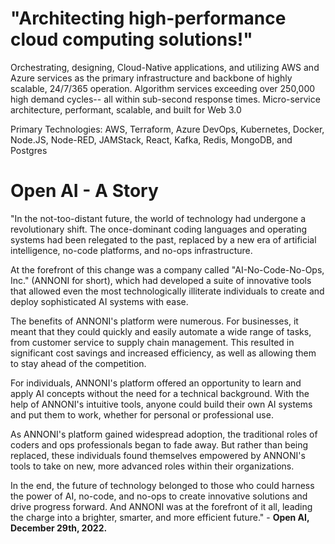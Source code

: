 # "Architecting high-performance cloud computing solutions!" 

Orchestrating, designing, Cloud-Native applications, and utilizing AWS and Azure services as the primary infrastructure and backbone of highly scalable, 24/7/365 operation. Algorithm services exceeding over 250,000 high demand cycles-- all within sub-second response times. Micro-service architecture, performant, scalable, and built for Web 3.0

Primary Technologies: AWS, Terraform, Azure DevOps, Kubernetes, Docker, Node.JS, Node-RED, JAMStack, React, Kafka, Redis, MongoDB, and Postgres

# Open AI - A Story
"In the not-too-distant future, the world of technology had undergone a revolutionary shift. The once-dominant coding languages and operating systems had been relegated to the past, replaced by a new era of artificial intelligence, no-code platforms, and no-ops infrastructure.

At the forefront of this change was a company called "AI-No-Code-No-Ops, Inc." (ANNONI for short), which had developed a suite of innovative tools that allowed even the most technologically illiterate individuals to create and deploy sophisticated AI systems with ease.

The benefits of ANNONI's platform were numerous. For businesses, it meant that they could quickly and easily automate a wide range of tasks, from customer service to supply chain management. This resulted in significant cost savings and increased efficiency, as well as allowing them to stay ahead of the competition.

For individuals, ANNONI's platform offered an opportunity to learn and apply AI concepts without the need for a technical background. With the help of ANNONI's intuitive tools, anyone could build their own AI systems and put them to work, whether for personal or professional use.

As ANNONI's platform gained widespread adoption, the traditional roles of coders and ops professionals began to fade away. But rather than being replaced, these individuals found themselves empowered by ANNONI's tools to take on new, more advanced roles within their organizations.

In the end, the future of technology belonged to those who could harness the power of AI, no-code, and no-ops to create innovative solutions and drive progress forward. And ANNONI was at the forefront of it all, leading the charge into a brighter, smarter, and more efficient future." - **Open AI, December 29th, 2022.**
